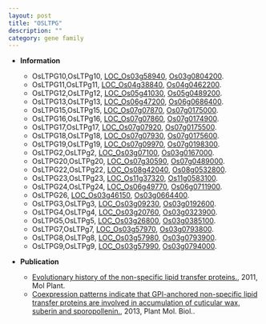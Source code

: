 ```yaml
---
layout: post
title: "OSLTPG"
description: ""
category: gene family
---
```


* **Information**  
    + OsLTPG10,OsLTPg10, [LOC_Os03g58940](http://rice.plantbiology.msu.edu/cgi-bin/ORF_infopage.cgi?orf=LOC_Os03g58940), [Os03g0804200](http://rapdb.dna.affrc.go.jp/viewer/gbrowse_details/irgsp1?name=Os03g0804200).
    + OsLTPG11,OsLTPg11, [LOC_Os04g38840](http://rice.plantbiology.msu.edu/cgi-bin/ORF_infopage.cgi?orf=LOC_Os04g38840), [Os04g0462200](http://rapdb.dna.affrc.go.jp/viewer/gbrowse_details/irgsp1?name=Os04g0462200).
    + OsLTPG12,OsLTPg12, [LOC_Os05g41030](http://rice.plantbiology.msu.edu/cgi-bin/ORF_infopage.cgi?orf=LOC_Os05g41030), [Os05g0489200](http://rapdb.dna.affrc.go.jp/viewer/gbrowse_details/irgsp1?name=Os05g0489200).
    + OsLTPG13,OsLTPg13, [LOC_Os06g47200](http://rice.plantbiology.msu.edu/cgi-bin/ORF_infopage.cgi?orf=LOC_Os06g47200), [Os06g0686400](http://rapdb.dna.affrc.go.jp/viewer/gbrowse_details/irgsp1?name=Os06g0686400).
    + OsLTPG15,OsLTPg15, [LOC_Os07g07870](http://rice.plantbiology.msu.edu/cgi-bin/ORF_infopage.cgi?orf=LOC_Os07g07870), [Os07g0175000](http://rapdb.dna.affrc.go.jp/viewer/gbrowse_details/irgsp1?name=Os07g0175000).
    + OsLTPG16,OsLTPg16, [LOC_Os07g07860](http://rice.plantbiology.msu.edu/cgi-bin/ORF_infopage.cgi?orf=LOC_Os07g07860), [Os07g0174900](http://rapdb.dna.affrc.go.jp/viewer/gbrowse_details/irgsp1?name=Os07g0174900).
    + OsLTPG17,OsLTPg17, [LOC_Os07g07920](http://rice.plantbiology.msu.edu/cgi-bin/ORF_infopage.cgi?orf=LOC_Os07g07920), [Os07g0175500](http://rapdb.dna.affrc.go.jp/viewer/gbrowse_details/irgsp1?name=Os07g0175500).
    + OsLTPG18,OsLTPg18, [LOC_Os07g07930](http://rice.plantbiology.msu.edu/cgi-bin/ORF_infopage.cgi?orf=LOC_Os07g07930), [Os07g0175600](http://rapdb.dna.affrc.go.jp/viewer/gbrowse_details/irgsp1?name=Os07g0175600).
    + OsLTPG19,OsLTPg19, [LOC_Os07g09970](http://rice.plantbiology.msu.edu/cgi-bin/ORF_infopage.cgi?orf=LOC_Os07g09970), [Os07g0198300](http://rapdb.dna.affrc.go.jp/viewer/gbrowse_details/irgsp1?name=Os07g0198300).
    + OsLTPG2,OsLTPg2, [LOC_Os03g07100](http://rice.plantbiology.msu.edu/cgi-bin/ORF_infopage.cgi?orf=LOC_Os03g07100), [Os03g0167000](http://rapdb.dna.affrc.go.jp/viewer/gbrowse_details/irgsp1?name=Os03g0167000).
    + OsLTPG20,OsLTPg20, [LOC_Os07g30590](http://rice.plantbiology.msu.edu/cgi-bin/ORF_infopage.cgi?orf=LOC_Os07g30590), [Os07g0489000](http://rapdb.dna.affrc.go.jp/viewer/gbrowse_details/irgsp1?name=Os07g0489000).
    + OsLTPG22,OsLTPg22, [LOC_Os08g42040](http://rice.plantbiology.msu.edu/cgi-bin/ORF_infopage.cgi?orf=LOC_Os08g42040), [Os08g0532800](http://rapdb.dna.affrc.go.jp/viewer/gbrowse_details/irgsp1?name=Os08g0532800).
    + OsLTPG23,OsLTPg23, [LOC_Os11g37320](http://rice.plantbiology.msu.edu/cgi-bin/ORF_infopage.cgi?orf=LOC_Os11g37320), [Os11g0583100](http://rapdb.dna.affrc.go.jp/viewer/gbrowse_details/irgsp1?name=Os11g0583100).
    + OsLTPG24,OsLTPg24, [LOC_Os06g49770](http://rice.plantbiology.msu.edu/cgi-bin/ORF_infopage.cgi?orf=LOC_Os06g49770), [Os06g0711900](http://rapdb.dna.affrc.go.jp/viewer/gbrowse_details/irgsp1?name=Os06g0711900).
    + OsLTPG26, [LOC_Os03g46150](http://rice.plantbiology.msu.edu/cgi-bin/ORF_infopage.cgi?orf=LOC_Os03g46150), [Os03g0664400](http://rapdb.dna.affrc.go.jp/viewer/gbrowse_details/irgsp1?name=Os03g0664400).
    + OsLTPG3,OsLTPg3, [LOC_Os03g09230](http://rice.plantbiology.msu.edu/cgi-bin/ORF_infopage.cgi?orf=LOC_Os03g09230), [Os03g0192600](http://rapdb.dna.affrc.go.jp/viewer/gbrowse_details/irgsp1?name=Os03g0192600).
    + OsLTPG4,OsLTPg4, [LOC_Os03g20760](http://rice.plantbiology.msu.edu/cgi-bin/ORF_infopage.cgi?orf=LOC_Os03g20760), [Os03g0323900](http://rapdb.dna.affrc.go.jp/viewer/gbrowse_details/irgsp1?name=Os03g0323900).
    + OsLTPG5,OsLTPg5, [LOC_Os03g26800](http://rice.plantbiology.msu.edu/cgi-bin/ORF_infopage.cgi?orf=LOC_Os03g26800), [Os03g0385100](http://rapdb.dna.affrc.go.jp/viewer/gbrowse_details/irgsp1?name=Os03g0385100).
    + OsLTPG7,OsLTPg7, [LOC_Os03g57970](http://rice.plantbiology.msu.edu/cgi-bin/ORF_infopage.cgi?orf=LOC_Os03g57970), [Os03g0793800](http://rapdb.dna.affrc.go.jp/viewer/gbrowse_details/irgsp1?name=Os03g0793800).
    + OsLTPG8,OsLTPg8, [LOC_Os03g57980](http://rice.plantbiology.msu.edu/cgi-bin/ORF_infopage.cgi?orf=LOC_Os03g57980), [Os03g0793900](http://rapdb.dna.affrc.go.jp/viewer/gbrowse_details/irgsp1?name=Os03g0793900).
    + OsLTPG9,OsLTPg9, [LOC_Os03g57990](http://rice.plantbiology.msu.edu/cgi-bin/ORF_infopage.cgi?orf=LOC_Os03g57990), [Os03g0794000](http://rapdb.dna.affrc.go.jp/viewer/gbrowse_details/irgsp1?name=Os03g0794000).

* **Publication**  
    + [Evolutionary history of the non-specific lipid transfer proteins.](http://www.ncbi.nlm.nih.gov/pubmed?term=Evolutionary+history+of+the+non-specific+lipid+transfer+proteins.%5BTitle%5D), 2011, Mol Plant.
    + [Coexpression patterns indicate that GPI-anchored non-specific lipid transfer proteins are involved in accumulation of cuticular wax, suberin and sporopollenin.](http://www.ncbi.nlm.nih.gov/pubmed?term=Coexpression+patterns+indicate+that+GPI-anchored+non-specific+lipid+transfer+proteins+are+involved+in+accumulation+of+cuticular+wax,+suberin+and+sporopollenin.%5BTitle%5D), 2013, Plant Mol. Biol..


